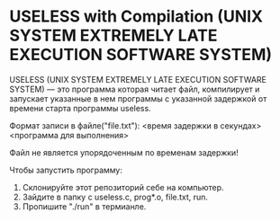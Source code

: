 # USELESS with Compilation (UNIX SYSTEM EXTREMELY LATE EXECUTION SOFTWARE SYSTEM)
USELESS (UNIX SYSTEM EXTREMELY LATE EXECUTION SOFTWARE SYSTEM) — это программа которая читает файл,
компилирует и запускает указанные в нем программы с указанной задержкой от времени старта программы useless. 

Формат записи в файле("file.txt"):
<время задержки в секундах> <программа для выполнения>

Файл не является упорядоченным по временам задержки!

Чтобы запустить программу:
1. Cклонируйте этот репозиторий себе на компьютер.
2. Зайдите в папку с useless.c, prog*.o, file.txt, run.
3. Пропишите "./run" в термианле.


